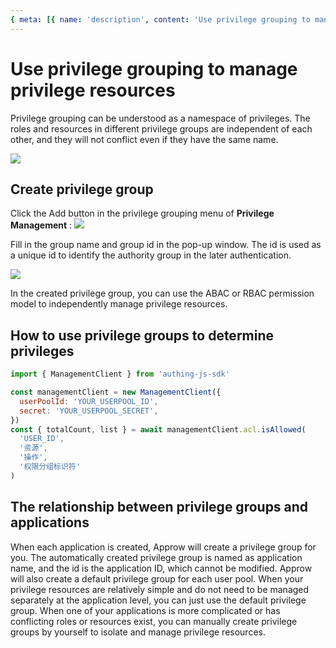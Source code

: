 ```yaml
---
{ meta: [{ name: 'description', content: 'Use privilege grouping to manage privilege resources' }] }
---
```


# Use privilege grouping to manage privilege resources

<LastUpdated/>

Privilege grouping can be understood as a namespace of privileges. The roles and resources in different privilege groups are independent of each other, and they will not conflict even if they have the same name.

![](~@imagesZhCn/guides/access-control/Xnip2021-02-25_20-58-50.png)

## Create privilege group

Click the Add button in the privilege grouping menu of **Privilege Management** :
![](~@imagesZhCn/guides/access-control/Xnip2021-02-25_21-22-41.png)

Fill in the group name and group id in the pop-up window. The id is used as a unique id to identify the authority group in the later authentication.

![](~@imagesZhCn/guides/access-control/Xnip2021-02-25_21-24-56.png)

In the created privilege group, you can use the ABAC or RBAC permission model to independently manage privilege resources.

## How to use privilege groups to determine privileges

```javascript
import { ManagementClient } from 'authing-js-sdk'

const managementClient = new ManagementClient({
  userPoolId: 'YOUR_USERPOOL_ID',
  secret: 'YOUR_USERPOOL_SECRET',
})
const { totalCount, list } = await managementClient.acl.isAllowed(
  'USER_ID',
  '资源',
  '操作',
  '权限分组标识符'
)
```

## The relationship between privilege groups and applications

When each application is created, Approw will create a privilege group for you. The automatically created privilege group is named as application name, and the id is the application ID, which cannot be modified. Approw will also create a default privilege group for each user pool. When your privilege resources are relatively simple and do not need to be managed separately at the application level, you can just use the default privilege group. When one of your applications is more complicated or has conflicting roles or resources exist, you can manually create privilege groups by yourself to isolate and manage privilege resources.
